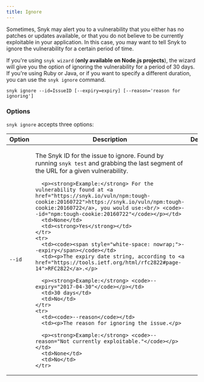 ```yaml
---
title: Ignore
---
```


<p>Sometimes, Snyk may alert you to a vulnerability that you either has no patches or updates available, or that you do not believe to be currently exploitable in your application. In this case, you may want to tell Snyk to ignore the vulnerability for a certain period of time.</p>

<p>If you're using <code>snyk wizard</code> (<strong>only available on Node.js projects</strong>), the wizard will give you the option of ignoring the vulnerability for a period of 30 days. If you're using Ruby or Java, or if you want to specify a different duration, you can use the <code>snyk ignore</code> command.</p>

<div class="highlight"><pre><code class="language-console" data-lang="console"><span class="go">snyk ignore --id=IssueID [--expiry=expiry] [--reason='reason for ignoring']</span></code></pre></div>

### Options

`snyk ignore` accepts three options:

<table>
  <thead>
    <tr>
      <th>Option</th>
      <th>Description</th>
      <th>Default</th>
      <th>Required</th>
    </tr>
  </thead>
  <tbody>
    <tr>
      <td><code>--id</code></td>
      <td><p>The Snyk ID for the issue to ignore. Found by running <code>snyk test</code> and grabbing the last segment of the URL for a given vulnerability.</p>

      <p><strong>Example:</strong> For the vulnerability found at <a href="https://snyk.io/vuln/npm:tough-cookie:20160722">https://snyk.io/vuln/npm:tough-cookie:20160722</a>, you would use:<br/> <code>--id="npm:tough-cookie:20160722"</code></p></td>
      <td>None</td>
      <td><strong>Yes</strong></td>
    </tr>
    <tr>
      <td><code><span style="white-space: nowrap;">--expiry</span></code></td>
      <td><p>The expiry date string, according to <a href="https://tools.ietf.org/html/rfc2822#page-14">RFC2822</a>.</p>

      <p><strong>Example:</strong> <code>--expiry="2017-04-30"</code></p></td>
      <td>30 days</td>
      <td>No</td>
    </tr>
    <tr>
      <td><code>--reason</code></td>
      <td><p>The reason for ignoring the issue.</p>

      <p><strong>Example:</strong> <code>--reason="Not currently exploitable."</code></p></td>
      <td>None</td>
      <td>No</td>
    </tr>
  </tbody>
</table>